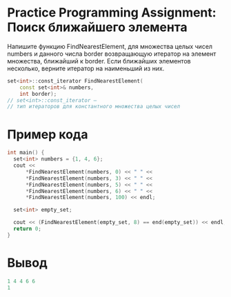 # Practice Programming Assignment: Поиск ближайшего элемента

Напишите функцию FindNearestElement, для множества целых чисел numbers и данного числа border возвращающую итератор на элемент множества, ближайший к border. Если ближайших элементов несколько, верните итератор на наименьший из них.



```c++
set<int>::const_iterator FindNearestElement(
    const set<int>& numbers,
    int border);
// set<int>::const_iterator —
// тип итераторов для константного множества целых чисел
```
# Пример кода
``` c++
int main() {
  set<int> numbers = {1, 4, 6};
  cout <<
      *FindNearestElement(numbers, 0) << " " <<
      *FindNearestElement(numbers, 3) << " " <<
      *FindNearestElement(numbers, 5) << " " <<
      *FindNearestElement(numbers, 6) << " " <<
      *FindNearestElement(numbers, 100) << endl;

  set<int> empty_set;

  cout << (FindNearestElement(empty_set, 8) == end(empty_set)) << endl;
  return 0;
}
```

# Вывод
```c++
1 4 4 6 6
1
```
